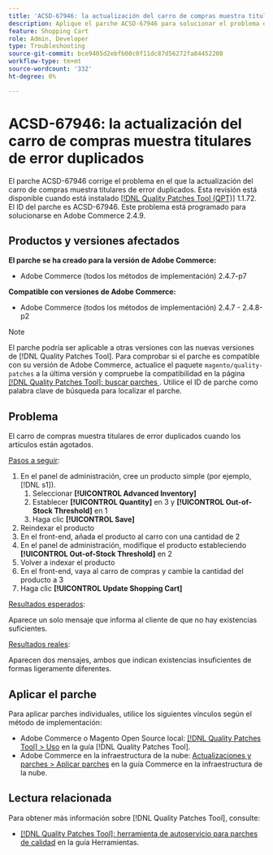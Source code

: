 ```yaml
---
title: 'ACSD-67946: la actualización del carro de compras muestra titulares de error duplicados'
description: Aplique el parche ACSD-67946 para solucionar el problema de Adobe Commerce donde la actualización del carro de compras muestra titulares de error duplicados.
feature: Shopping Cart
role: Admin, Developer
type: Troubleshooting
source-git-commit: bce9405d2ebfb00c0f11dc87d56272fa84452208
workflow-type: tm+mt
source-wordcount: '332'
ht-degree: 0%

---
```


# ACSD-67946: la actualización del carro de compras muestra titulares de error duplicados

El parche ACSD-67946 corrige el problema en el que la actualización del carro de compras muestra titulares de error duplicados. Esta revisión está disponible cuando está instalado [[!DNL Quality Patches Tool (QPT)]](/help/tools/quality-patches-tool/quality-patches-tool-to-self-serve-quality-patches.md) 1.1.72. El ID del parche es ACSD-67946. Este problema está programado para solucionarse en Adobe Commerce 2.4.9.

## Productos y versiones afectados

**El parche se ha creado para la versión de Adobe Commerce:**

* Adobe Commerce (todos los métodos de implementación) 2.4.7-p7

**Compatible con versiones de Adobe Commerce:**

* Adobe Commerce (todos los métodos de implementación) 2.4.7 - 2.4.8-p2

>[!NOTE]
>
>El parche podría ser aplicable a otras versiones con las nuevas versiones de [!DNL Quality Patches Tool]. Para comprobar si el parche es compatible con su versión de Adobe Commerce, actualice el paquete `magento/quality-patches` a la última versión y compruebe la compatibilidad en la página [[!DNL Quality Patches Tool]: buscar parches &#x200B;](https://experienceleague.adobe.com/tools/commerce-quality-patches/index.html). Utilice el ID de parche como palabra clave de búsqueda para localizar el parche.

## Problema

El carro de compras muestra titulares de error duplicados cuando los artículos están agotados.

<u>Pasos a seguir</u>:

1. En el panel de administración, cree un producto simple (por ejemplo, [!DNL s1]).
   1. Seleccionar **[!UICONTROL Advanced Inventory]**
   1. Establecer **[!UICONTROL Quantity]** en 3 y **[!UICONTROL Out-of-Stock Threshold]** en 1
   1. Haga clic **[!UICONTROL Save]**
1. Reindexar el producto
1. En el front-end, añada el producto al carro con una cantidad de 2
1. En el panel de administración, modifique el producto estableciendo **[!UICONTROL Out-of-Stock Threshold]** en 2
1. Volver a indexar el producto
1. En el front-end, vaya al carro de compras y cambie la cantidad del producto a 3
1. Haga clic **[!UICONTROL Update Shopping Cart]**


<u>Resultados esperados</u>:

Aparece un solo mensaje que informa al cliente de que no hay existencias suficientes.

<u>Resultados reales</u>:

Aparecen dos mensajes, ambos que indican existencias insuficientes de formas ligeramente diferentes.

## Aplicar el parche

Para aplicar parches individuales, utilice los siguientes vínculos según el método de implementación:

* Adobe Commerce o Magento Open Source local: [[!DNL Quality Patches Tool] > Uso](/help/tools/quality-patches-tool/usage.md) en la guía [!DNL Quality Patches Tool].
* Adobe Commerce en la infraestructura de la nube: [Actualizaciones y parches > Aplicar parches](https://experienceleague.adobe.com/docs/commerce-cloud-service/user-guide/develop/upgrade/apply-patches.html) en la guía Commerce en la infraestructura de la nube.

## Lectura relacionada

Para obtener más información sobre [!DNL Quality Patches Tool], consulte:

* [[!DNL Quality Patches Tool]: herramienta de autoservicio para parches de calidad](/help/tools/quality-patches-tool/quality-patches-tool-to-self-serve-quality-patches.md) en la guía Herramientas.
